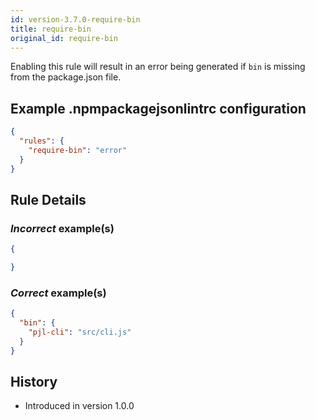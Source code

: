 ```yaml
---
id: version-3.7.0-require-bin
title: require-bin
original_id: require-bin
---
```


Enabling this rule will result in an error being generated if `bin` is missing from the package.json file.

## Example .npmpackagejsonlintrc configuration

```json
{
  "rules": {
    "require-bin": "error"
  }
}
```

## Rule Details

### *Incorrect* example(s)

```json
{

}
```

### *Correct* example(s)

```json
{
  "bin": {
    "pjl-cli": "src/cli.js"
  }
}
```

## History

* Introduced in version 1.0.0
